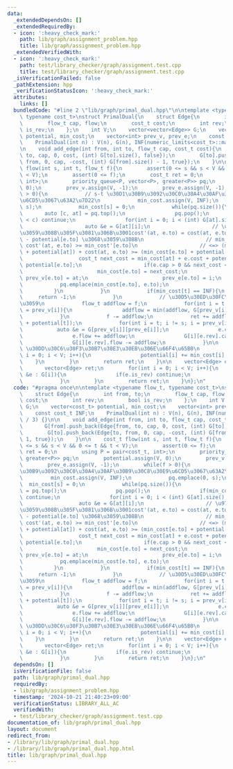 ```yaml
---
data:
  _extendedDependsOn: []
  _extendedRequiredBy:
  - icon: ':heavy_check_mark:'
    path: lib/graph/assignment_problem.hpp
    title: lib/graph/assignment_problem.hpp
  _extendedVerifiedWith:
  - icon: ':heavy_check_mark:'
    path: test/library_checker/graph/assignment.test.cpp
    title: test/library_checker/graph/assignment.test.cpp
  _isVerificationFailed: false
  _pathExtension: hpp
  _verificationStatusIcon: ':heavy_check_mark:'
  attributes:
    links: []
  bundledCode: "#line 2 \"lib/graph/primal_dual.hpp\"\n\ntemplate <typename flow_t,\
    \ typename cost_t>\nstruct PrimalDual{\n    struct Edge{\n        int from, to;\n\
    \        flow_t cap, flow;\n        cost_t cost;\n        int rev;\n        bool\
    \ is_rev;\n    };\n    int V;\n    vector<vector<Edge>> G;\n    vector<cost_t>\
    \ potential, min_cost;\n    vector<int> prev_v, prev_e;\n    const cost_t INF;\n\
    \    PrimalDual(int n) : V(n), G(n), INF(numeric_limits<cost_t>::max() / 3) {}\n\
    \n    void add_edge(int from, int to, flow_t cap, cost_t cost){\n        G[from].push_back(Edge{from,\
    \ to, cap, 0, cost, (int) G[to].size(), false});\n        G[to].push_back(Edge{to,\
    \ from, 0, cap, -cost, (int) G[from].size() - 1, true});\n    }\n\n    cost_t\
    \ flow(int s, int t, flow_t f){\n        assert(0 <= s && s < V && 0 <= t && t\
    \ < V);\n        assert(0 <= f);\n        cost_t ret = 0;\n        using P = pair<cost_t,\
    \ int>;\n        priority_queue<P, vector<P>, greater<P>> pq;\n        potential.assign(V,\
    \ 0);\n        prev_v.assign(V, -1);\n        prev_e.assign(V, -1);\n        while(f\
    \ > 0){\n            // s-t \u30D1\u30B9\u3092\u30C0\u30A4\u30AF\u30B9\u30C8\u30E9\
    \u6CD5\u3067\u63A2\u7D22\n            min_cost.assign(V, INF);\n            pq.emplace(0,\
    \ s);\n            min_cost[s] = 0;\n            while(pq.size()){\n         \
    \       auto [c, at] = pq.top();\n                pq.pop();\n                if(min_cost[at]\
    \ < c) continue;\n                for(int i = 0; i < (int) G[at].size(); i++){\n\
    \                    auto &e = G[at][i];\n                    // \u975E\u8CA0\u306B\
    \u3059\u308B\u305F\u3081\u306B\u3001cost'(at, e.to) = cost(at, e.to) + potential[at]\
    \ - potential[e.to] \u3068\u3059\u308B\n                    // min_cost'[at] +\
    \ cost'(at, e.to) >= min_cost'[e.to]\n                    // <=> (min_cost'[at]\
    \ + potential[at]) + cost(at, e.to) >= (min_cost[e.to] + potential[e.to])\n  \
    \                  cost_t next_cost = min_cost[at] + e.cost + potential[at] -\
    \ potential[e.to];\n                    if(e.cap > 0 && next_cost < min_cost[e.to]){\n\
    \                        min_cost[e.to] = next_cost;\n                       \
    \ prev_v[e.to] = at;\n                        prev_e[e.to] = i;\n            \
    \            pq.emplace(min_cost[e.to], e.to);\n                    }\n      \
    \          }\n            }\n            if(min_cost[t] == INF){\n           \
    \     return -1;\n            }\n            // \u30D5\u30ED\u30FC\u3092\u6D41\
    \u3059\n            flow_t addflow = f;\n            for(int i = t; i != s; i\
    \ = prev_v[i]){\n                addflow = min(addflow, G[prev_v[i]][prev_e[i]].cap);\n\
    \            }\n            f -= addflow;\n            ret += addflow * (min_cost[t]\
    \ + potential[t]);\n            for(int i = t; i != s; i = prev_v[i]){\n     \
    \           auto &e = G[prev_v[i]][prev_e[i]];\n                e.cap -= addflow;\n\
    \                e.flow += addflow;\n                G[i][e.rev].cap += addflow;\n\
    \                G[i][e.rev].flow -= addflow;\n            }\n\n            //\
    \ \u30DD\u30C6\u30F3\u30B7\u30E3\u30EB\u306E\u66F4\u65B0\n            for(int\
    \ i = 0; i < V; i++){\n                potential[i] += min_cost[i];\n        \
    \    }\n        }\n        return ret;\n    }\n\n    vector<Edge> edges(){\n \
    \       vector<Edge> ret;\n        for(int i = 0; i < V; i++){\n            for(auto\
    \ &e : G[i]){\n                if(e.is_rev) continue;\n                ret.push_back(e);\n\
    \            }\n        }\n        return ret;\n    }\n};\n"
  code: "#pragma once\n\ntemplate <typename flow_t, typename cost_t>\nstruct PrimalDual{\n\
    \    struct Edge{\n        int from, to;\n        flow_t cap, flow;\n        cost_t\
    \ cost;\n        int rev;\n        bool is_rev;\n    };\n    int V;\n    vector<vector<Edge>>\
    \ G;\n    vector<cost_t> potential, min_cost;\n    vector<int> prev_v, prev_e;\n\
    \    const cost_t INF;\n    PrimalDual(int n) : V(n), G(n), INF(numeric_limits<cost_t>::max()\
    \ / 3) {}\n\n    void add_edge(int from, int to, flow_t cap, cost_t cost){\n \
    \       G[from].push_back(Edge{from, to, cap, 0, cost, (int) G[to].size(), false});\n\
    \        G[to].push_back(Edge{to, from, 0, cap, -cost, (int) G[from].size() -\
    \ 1, true});\n    }\n\n    cost_t flow(int s, int t, flow_t f){\n        assert(0\
    \ <= s && s < V && 0 <= t && t < V);\n        assert(0 <= f);\n        cost_t\
    \ ret = 0;\n        using P = pair<cost_t, int>;\n        priority_queue<P, vector<P>,\
    \ greater<P>> pq;\n        potential.assign(V, 0);\n        prev_v.assign(V, -1);\n\
    \        prev_e.assign(V, -1);\n        while(f > 0){\n            // s-t \u30D1\
    \u30B9\u3092\u30C0\u30A4\u30AF\u30B9\u30C8\u30E9\u6CD5\u3067\u63A2\u7D22\n   \
    \         min_cost.assign(V, INF);\n            pq.emplace(0, s);\n          \
    \  min_cost[s] = 0;\n            while(pq.size()){\n                auto [c, at]\
    \ = pq.top();\n                pq.pop();\n                if(min_cost[at] < c)\
    \ continue;\n                for(int i = 0; i < (int) G[at].size(); i++){\n  \
    \                  auto &e = G[at][i];\n                    // \u975E\u8CA0\u306B\
    \u3059\u308B\u305F\u3081\u306B\u3001cost'(at, e.to) = cost(at, e.to) + potential[at]\
    \ - potential[e.to] \u3068\u3059\u308B\n                    // min_cost'[at] +\
    \ cost'(at, e.to) >= min_cost'[e.to]\n                    // <=> (min_cost'[at]\
    \ + potential[at]) + cost(at, e.to) >= (min_cost[e.to] + potential[e.to])\n  \
    \                  cost_t next_cost = min_cost[at] + e.cost + potential[at] -\
    \ potential[e.to];\n                    if(e.cap > 0 && next_cost < min_cost[e.to]){\n\
    \                        min_cost[e.to] = next_cost;\n                       \
    \ prev_v[e.to] = at;\n                        prev_e[e.to] = i;\n            \
    \            pq.emplace(min_cost[e.to], e.to);\n                    }\n      \
    \          }\n            }\n            if(min_cost[t] == INF){\n           \
    \     return -1;\n            }\n            // \u30D5\u30ED\u30FC\u3092\u6D41\
    \u3059\n            flow_t addflow = f;\n            for(int i = t; i != s; i\
    \ = prev_v[i]){\n                addflow = min(addflow, G[prev_v[i]][prev_e[i]].cap);\n\
    \            }\n            f -= addflow;\n            ret += addflow * (min_cost[t]\
    \ + potential[t]);\n            for(int i = t; i != s; i = prev_v[i]){\n     \
    \           auto &e = G[prev_v[i]][prev_e[i]];\n                e.cap -= addflow;\n\
    \                e.flow += addflow;\n                G[i][e.rev].cap += addflow;\n\
    \                G[i][e.rev].flow -= addflow;\n            }\n\n            //\
    \ \u30DD\u30C6\u30F3\u30B7\u30E3\u30EB\u306E\u66F4\u65B0\n            for(int\
    \ i = 0; i < V; i++){\n                potential[i] += min_cost[i];\n        \
    \    }\n        }\n        return ret;\n    }\n\n    vector<Edge> edges(){\n \
    \       vector<Edge> ret;\n        for(int i = 0; i < V; i++){\n            for(auto\
    \ &e : G[i]){\n                if(e.is_rev) continue;\n                ret.push_back(e);\n\
    \            }\n        }\n        return ret;\n    }\n};\n"
  dependsOn: []
  isVerificationFile: false
  path: lib/graph/primal_dual.hpp
  requiredBy:
  - lib/graph/assignment_problem.hpp
  timestamp: '2024-10-21 21:40:23+09:00'
  verificationStatus: LIBRARY_ALL_AC
  verifiedWith:
  - test/library_checker/graph/assignment.test.cpp
documentation_of: lib/graph/primal_dual.hpp
layout: document
redirect_from:
- /library/lib/graph/primal_dual.hpp
- /library/lib/graph/primal_dual.hpp.html
title: lib/graph/primal_dual.hpp
---
```

